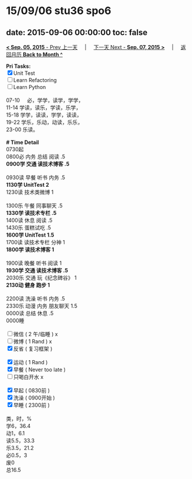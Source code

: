 # 15/09/06 stu36 spo6

date: 2015-09-06 00:00:00
toc: false
---
[**< Sep. 05, 2015** - Prev 上一天](/lifelogs/2015/09/d05.md) &nbsp; &nbsp; | &nbsp; &nbsp; [下一天 Next - **Sep. 07, 2015 >**](/lifelogs/2015/09/d07.md) &nbsp; &nbsp; |  &nbsp; &nbsp; [返回月历 **Back to Month ^**](/lifelogs/2015/09/index.md)
<br/><div><strong>Pri Tasks:</strong></div><div><div><input checked="true" type="checkbox"/>Unit Test</div></div><div><input type="checkbox"/>Learn Refactoring</div><div><input type="checkbox"/>Learn Python</div><div><br/></div><div>07-10     必，学学，读学，学学，</div><div>11-14 学读，读乐，学读，乐学，</div><div>15-18 学学，读读，学学，读读，</div><div>19-22 学乐，乐动，动读，乐乐，</div><div>23-00 乐读。</div><div><br/></div><div><b># Time Detail</b></div><div>0730起</div><div>0800必 内务 总结 阅读 .5</div><div><b>0900学 交通 读技术博客 .5</b></div><div><b><br/></b></div><div>0930读 早餐 听书 内务 .5</div><div><strong>1130学 UnitTest 2</strong></div><div>1230读 技术类微博 1</div><div><br clear="none"/></div><div>1300乐 午餐 同事聊天 .5</div><div><b>1330学 读技术专栏 .5</b></div><div>1400读 休息 阅读 .5</div><div>1430乐 蛋糕试吃 .5</div><div><strong>1600学 UnitTest </strong><strong>1.5</strong></div><div>1700读 读技术专栏 分神 1</div><div><b>1800学 读技术博客 1</b></div><div><br/></div><div>1900读 晚餐 听书 阅读 1</div><div><b>1930学 交通 读技术博客 .5</b></div><div>2030乐 交通 玩《纪念碑谷》 1</div><div><b>2130动 健身 跑步 1</b></div><div><b><br/></b></div><div>2200读 洗澡 听书 内务 .5</div><div>2330乐 动漫 内务 朋友聊天 1.5</div><div>0000读 总结 休息 .5</div><div>0000睡</div><div><br/></div><div><input type="checkbox"/>微信 ( 2 午/临睡 ) x</div><div><input type="checkbox"/>微博 ( 1 Rand ) x</div><div><input checked="true" type="checkbox"/>反省 ( 复习框架 ) </div><div><br/></div><div><div><input checked="true" type="checkbox"/>运动 ( 1 Rand ) </div><div><input checked="true" type="checkbox"/>早餐 ( Never too late ) </div></div><div><input type="checkbox"/>只喝白开水 x</div><div><br/></div><div><input checked="true" type="checkbox"/>早起 ( 0830前 ) </div><div><input checked="true" type="checkbox"/>洗澡 ( 0900开始 ) <br/></div><div><input checked="true" type="checkbox"/>早睡 ( 2300前 ) </div><div><br clear="none"/></div><div>类，时，%</div><div>学6，36.4</div><div>动1，6.1</div><div>读5.5，33.3</div><div>乐3.5，21.2</div><div>必0.5，3</div><div>废0</div><div>总16.5</div>
